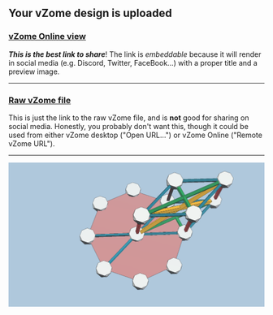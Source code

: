 ## Your vZome design is uploaded

### [vZome Online view][embed]

***This is the best link to share***!  The link is *embeddable* because it will render in social media (e.g. Discord, Twitter, FaceBook...) with a proper title and a preview image.

---

### [Raw vZome file][raw]

This is just the link to the raw vZome file, and is **not** good for
sharing on social media.
Honestly, you probably don't want this, though it could be used from either
vZome desktop ("Open URL...") or vZome Online ("Remote vZome URL").

---

![Image](<Polygon4-built-in-strut-directions.png>)


[embed]: <https://vzome.com/app/embed.py?url=https://raw.githubusercontent.com/david-hall/vzome-sharing/main/2021/07/04/23-35-41-Polygon4-built-in-strut-directions/Polygon4-built-in-strut-directions.vZome>
[raw]: <https://raw.githubusercontent.com/david-hall/vzome-sharing/main/2021/07/04/23-35-41-Polygon4-built-in-strut-directions/Polygon4-built-in-strut-directions.vZome>
